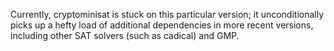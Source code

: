 Currently, cryptominisat is stuck on this particular version;
it unconditionally picks up a hefty load of additional dependencies in more
recent versions, including other SAT solvers (such as cadical) and GMP.
